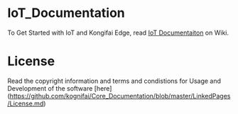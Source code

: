 # IoT_Documentation
To Get Started with IoT and Kongifai Edge, read [IoT Documentaiton](https://github.com/kognifai/IoT_Documentation/wiki) on Wiki.

# License
Read the copyright information and terms and condistions for Usage and Development of the software [here] (https://github.com/kognifai/Core_Documentation/blob/master/LinkedPages/License.md)
